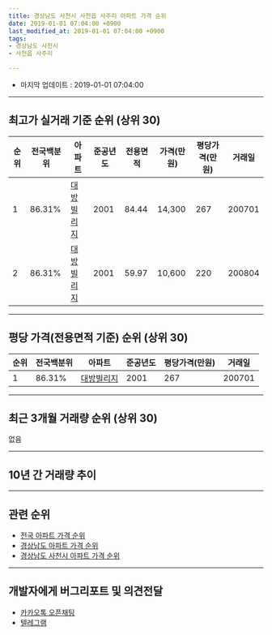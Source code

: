```yaml
---
title: 경상남도 사천시 사천읍 사주리 아파트 가격 순위
date: 2019-01-01 07:04:00 +0900
last_modified_at: 2019-01-01 07:04:00 +0900
tags:
- 경상남도 사천시
- 사천읍 사주리

---
```


* 마지막 업데이트 : 2019-01-01 07:04:00

---

## 최고가 실거래 기준 순위 (상위 30)


|순위|전국백분위|아파트|준공년도|전용면적|가격(만원)|평당가격(만원)|거래일|
|---|---|---|---|---|---|---|---|
|1|86.31%|[대방빌리지](https://search.naver.com/search.naver?query=%EA%B2%BD%EC%83%81%EB%82%A8%EB%8F%84+%EC%82%AC%EC%B2%9C%EC%8B%9C+%EC%82%AC%EC%B2%9C%EC%9D%8D+%EC%82%AC%EC%A3%BC%EB%A6%AC+%EB%8C%80%EB%B0%A9%EB%B9%8C%EB%A6%AC%EC%A7%80)|2001|84.44|14,300|267|200701|
|2|86.31%|[대방빌리지](https://search.naver.com/search.naver?query=%EA%B2%BD%EC%83%81%EB%82%A8%EB%8F%84+%EC%82%AC%EC%B2%9C%EC%8B%9C+%EC%82%AC%EC%B2%9C%EC%9D%8D+%EC%82%AC%EC%A3%BC%EB%A6%AC+%EB%8C%80%EB%B0%A9%EB%B9%8C%EB%A6%AC%EC%A7%80)|2001|59.97|10,600|220|200804|


---

## 평당 가격(전용면적 기준) 순위 (상위 30)


|순위|전국백분위|아파트|준공년도|평당가격(만원)|거래일|
|---|---|---|---|---|---|
|1|86.31%|[대방빌리지](https://search.naver.com/search.naver?query=%EA%B2%BD%EC%83%81%EB%82%A8%EB%8F%84+%EC%82%AC%EC%B2%9C%EC%8B%9C+%EC%82%AC%EC%B2%9C%EC%9D%8D+%EC%82%AC%EC%A3%BC%EB%A6%AC+%EB%8C%80%EB%B0%A9%EB%B9%8C%EB%A6%AC%EC%A7%80)|2001|267|200701|


---

## 최근 3개월 거래량 순위 (상위 30)

없음

---

## 10년 간 거래량 추이


<div style="width:100%;">
    <canvas id="deal_progress" height="250"></canvas>
</div>

<script>
new Chart(document.getElementById("deal_progress"), {
    type: 'line',
    data: {
        labels: ['200901','200902','200903','200904','200905','200906','200907','200908','200909','200910','200911','200912','201001','201002','201003','201004','201005','201006','201007','201008','201009','201010','201011','201012','201101','201102','201103','201104','201105','201106','201107','201108','201109','201110','201111','201112','201201','201202','201203','201204','201205','201206','201207','201208','201209','201210','201211','201212','201301','201302','201303','201304','201305','201306','201307','201308','201309','201310','201311','201312','201401','201402','201403','201404','201405','201406','201407','201408','201409','201410','201411','201412','201501','201502','201503','201504','201505','201506','201507','201508','201509','201510','201511','201512','201601','201602','201603','201604','201605','201606','201607','201608','201609','201610','201611','201612','201701','201702','201703','201704','201705','201706','201707','201708','201709','201710','201711','201712','201801','201802','201803','201804','201805','201806','201807','201808','201809','201810','201811','201812','201901'],
        datasets: [{
            label: '실거래 수',
            pointRadius: 1,
            data: [0, 0, 1, 1, 2, 0, 1, 0, 0, 2, 0, 0, 4, 1, 0, 0, 1, 1, 2, 1, 0, 1, 0, 2, 0, 0, 1, 3, 2, 1, 4, 1, 0, 0, 1, 0, 1, 0, 1, 1, 0, 0, 1, 0, 0, 2, 2, 0, 1, 0, 2, 3, 1, 3, 5, 1, 0, 1, 4, 3, 4, 1, 4, 1, 2, 0, 0, 2, 0, 6, 1, 2, 4, 3, 1, 7, 1, 1, 3, 1, 0, 2, 1, 2, 0, 1, 1, 0, 2, 2, 1, 0, 0, 1, 0, 1, 0, 1, 1, 2, 1, 0, 3, 0, 1, 0, 1, 2, 0, 1, 1, 0, 1, 0, 1, 0, 1, 0, 0, 0, 0],
            borderColor: "rgba(255, 201, 14, 1)",
            backgroundColor: "rgba(255, 201, 14, 0.5)",
            fill: true,
        }]
    },
    options: {
        responsive: true,
        title: {
            display: true,
            text: '10년간 거래량 추이'
        },
        tooltips: {
            mode: 'index',
            intersect: false,
        },
        hover: {
            mode: 'nearest',
            intersect: true
        },
        scales: {
            xAxes: [{
                display: true,
                scaleLabel: {
                    display: true,
                    labelString: '년/월'
                }
            }],
            yAxes: [{
                display: true,
                ticks: {
                    suggestedMin: 0,
                },
                scaleLabel: {
                    display: true,
                    labelString: '실거래 수'
                }
            }]
        }
    }
});

</script>


---

## 관련 순위

- [전국 아파트 가격 순위](https://inasie.github.io/apt-ranking/전국)
- [경상남도 아파트 가격 순위](https://inasie.github.io/apt-ranking/경상남도)
- [경상남도 사천시 아파트 가격 순위](https://inasie.github.io/apt-ranking/경상남도-사천시)


---

## 개발자에게 버그리포트 및 의견전달

- [카카오톡 오픈채팅](https://open.kakao.com/o/gLJUAP4)
- [텔레그램](https://t.me/inasie)

